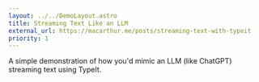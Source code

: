 ```yaml
---
layout: ../../DemoLayout.astro
title: Streaming Text Like an LLM
external_url: https://macarthur.me/posts/streaming-text-with-typeit
priority: 1
---
```


A simple demonstration of how you'd mimic an LLM (like ChatGPT) streaming text using TypeIt.
